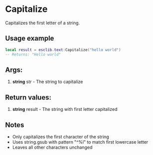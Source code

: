 # Capitalize

Capitalizes the first letter of a string.

## Usage example

```lua
local result = esclib.text:Capitalize("hello world")
-- Returns: "Hello world"
```

## Args:
1. **string** str - The string to capitalize

## Return values:
1. **string** result - The string with first letter capitalized

## Notes
- Only capitalizes the first character of the string
- Uses string.gsub with pattern "^%l" to match first lowercase letter
- Leaves all other characters unchanged
